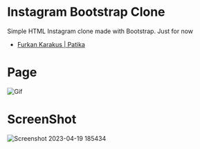 # Instagram Bootstrap Clone
Simple HTML Instagram clone made with Bootstrap. Just for now
- [Furkan Karakus | Patika](https://academy.patika.dev/tr/profile)
# Page
![Gif](https://user-images.githubusercontent.com/116915007/233135764-7f54db90-e44e-4897-90a9-38da5a16a0b0.gif)

# ScreenShot
![Screenshot 2023-04-19 185434](https://user-images.githubusercontent.com/116915007/233135914-853c3189-9f07-4126-a66d-a72455fd4e5a.jpg)
